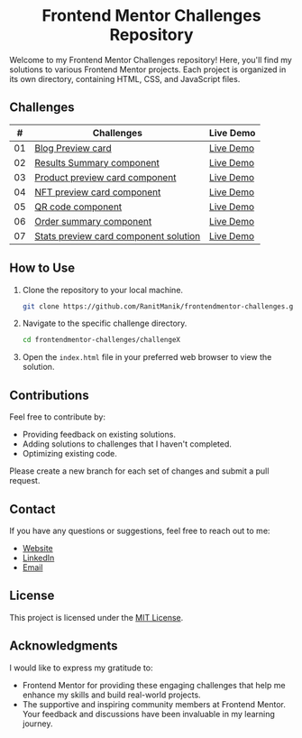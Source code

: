 <div align="center">
<h1>Frontend Mentor Challenges Repository</h1>
</div>

Welcome to my Frontend Mentor Challenges repository! Here, you'll find my solutions to various Frontend Mentor projects.
Each project is organized in its own directory, containing HTML, CSS, and JavaScript files.

## Challenges

| #  | Challenges                                                                             | Live Demo                                                                                                                              |
|:--:|----------------------------------------------------------------------------------------|----------------------------------------------------------------------------------------------------------------------------------------|
| 01 | [Blog Preview card](FrontendMentor01—Blog-preview-card)                                | [Live Demo](https://ranitmanik.github.io/frontendmentor-challenges/FrontendMentor01%E2%80%94Blog-preview-card/index.html)              |
| 02 | [Results Summary component](FrontendMentor02—Results-summary-component)                | [Live Demo](https://ranitmanik.github.io/frontendmentor-challenges/FrontendMentor02%E2%80%94Results-summary-component/index.html)      |
| 03 | [Product preview card component](FrontendMentor03—Product-preview-card-component)      | [Live Demo](https://ranitmanik.github.io/frontendmentor-challenges/FrontendMentor03%E2%80%94Product-preview-card-component/index.html) |
| 04 | [NFT preview card component](FrontendMentor04—nft-preview-card-component)              | [Live Demo](https://ranitmanik.github.io/frontendmentor-challenges/FrontendMentor04%E2%80%94nft-preview-card-component/index.html)     |
| 05 | [QR code component](FrontendMentor05—QR%20code%20component)                            | [Live Demo](https://ranitmanik.github.io/frontendmentor-challenges/FrontendMentor05%E2%80%94QR%20code%20component/index.html)          |
| 06 | [Order summary component](FrontendMentor06—Order-summary-component)                    | [Live Demo](https://ranitmanik.github.io/frontendmentor-challenges/FrontendMentor06%E2%80%94Order-summary-component/index.html)        |
| 07 | [Stats preview card component solution](FrontendMentor07—stats-preview-card-component) | [Live Demo](https://ranitmanik.github.io/frontendmentor-challenges/FrontendMentor07%E2%80%94stats-preview-card-component/index.html)   |

## How to Use

1. Clone the repository to your local machine.
   ```bash
   git clone https://github.com/RanitManik/frontendmentor-challenges.git
   ```

2. Navigate to the specific challenge directory.
   ```bash
   cd frontendmentor-challenges/challengeX
   ```

3. Open the `index.html` file in your preferred web browser to view the solution.

## Contributions

Feel free to contribute by:

- Providing feedback on existing solutions.
- Adding solutions to challenges that I haven't completed.
- Optimizing existing code.

Please create a new branch for each set of changes and submit a pull request.

## Contact

If you have any questions or suggestions, feel free to reach out to me:

- [Website](https://ranitmanik.github.io/Portfolio-1.0)
- [LinkedIn](https://www.linkedin.com/in/ranit-manik/)
- [Email](ranitmanikofficial@outlook.com)

## License

This project is licensed under the [MIT License](LICENSE).

## Acknowledgments

I would like to express my gratitude to:

- Frontend Mentor for providing these engaging challenges that help me enhance my skills and build real-world projects.
- The supportive and inspiring community members at Frontend Mentor. Your feedback and discussions have been invaluable
  in my learning journey.
